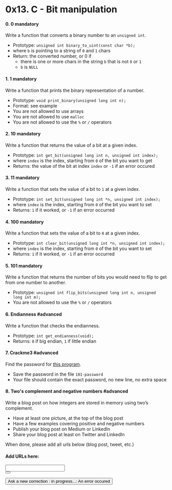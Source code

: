 <h1 class="gap">0x13. C - Bit manipulation</h1>


<h4 class="task">
    0. 0
      <span class="alert alert-warning mandatory-optional">
        mandatory
      </span>
</h4><p>Write a function that converts a binary number to an <code>unsigned int</code>.</p><ul>
<li>Prototype: <code>unsigned int binary_to_uint(const char *b);</code></li>
<li>where <code>b</code> is pointing to a string of <code>0</code> and <code>1</code> chars</li>
<li>Return: the converted number, or 0 if

<ul>
<li>there is one or more chars in the string <code>b</code> that is not <code>0</code> or <code>1</code></li>
<li><code>b</code> is <code>NULL</code></li>
</ul></li>
</ul>


<h4 class="task">
    1. 1
      <span class="alert alert-warning mandatory-optional">
        mandatory
      </span>
</h4><p>Write a function that prints the binary representation of a number.</p><ul>
<li>Prototype: <code>void print_binary(unsigned long int n);</code></li>
<li>Format: see example</li>
<li>You are not allowed to use arrays</li>
<li>You are not allowed to use <code>malloc</code></li>
<li>You are not allowed to use the <code>%</code> or <code>/</code> operators</li>
</ul>


<h4 class="task">
    2. 10
      <span class="alert alert-warning mandatory-optional">
        mandatory
      </span>
</h4><p>Write a function that returns the value of a bit at a given index.</p><ul>
<li>Prototype: <code>int get_bit(unsigned long int n, unsigned int index);</code></li>
<li>where <code>index</code> is the index, starting from <code>0</code> of the bit you want to get</li>
<li>Returns: the value of the bit at index <code>index</code> or <code>-1</code> if an error occured</li>
</ul>


<h4 class="task">
    3. 11
      <span class="alert alert-warning mandatory-optional">
        mandatory
      </span>
</h4><p>Write a function that sets the value of a bit to <code>1</code> at a given index.</p><ul>
<li>Prototype: <code>int set_bit(unsigned long int *n, unsigned int index);</code></li>
<li>where <code>index</code> is the index, starting from <code>0</code> of the bit you want to set</li>
<li>Returns: <code>1</code> if it worked, or <code>-1</code> if an error occurred</li>
</ul>


<h4 class="task">
    4. 100
      <span class="alert alert-warning mandatory-optional">
        mandatory
      </span>
</h4><p>Write a function that sets the value of a bit to <code>0</code> at a given index.</p><ul>
<li>Prototype: <code>int clear_bit(unsigned long int *n, unsigned int index);</code></li>
<li>where <code>index</code> is the index, starting from <code>0</code> of the bit you want to set</li>
<li>Returns: <code>1</code> if it worked, or <code>-1</code> if an error occurred</li>
</ul>


<h4 class="task">
    5. 101
      <span class="alert alert-warning mandatory-optional">
        mandatory
      </span>
</h4><p>Write a function that returns the number of bits you would need to flip to get from one number to another.</p><ul>
<li>Prototype: <code>unsigned int flip_bits(unsigned long int n, unsigned long int m);</code></li>
<li>You are not allowed to use the <code>%</code> or <code>/</code> operators</li>
</ul>


<h4 class="task">
    6. Endianness
      <span class="alert alert-info mandatory-optional">
        #advanced
      </span>
</h4><p>Write a function that checks the endianness.</p><ul>
<li>Prototype: <code>int get_endianness(void);</code></li>
<li>Returns: <code>0</code> if big endian, <code>1</code> if little endian</li>
</ul>


<h4 class="task">
    7. Crackme3
      <span class="alert alert-info mandatory-optional">
        #advanced
      </span>
</h4><p>Find the password for <a href="https://github.com/holbertonschool/0x13.c" target="_blank" title="this program">this program</a>.</p><ul>
<li>Save the password in the file <code>101-password</code></li>
<li>Your file should contain the exact password, no new line, no extra space</li>
</ul>


<h4 class="task">
    8. Two's complement and negative numbers
      <span class="alert alert-info mandatory-optional">
        #advanced
      </span>
</h4><p>Write a blog post on how integers are stored in memory using two’s complement.</p><ul>
<li>Have at least one picture, at the top of the blog post</li>
<li>Have a few examples covering positive and negative numbers</li>
<li>Publish your blog post on Medium or LinkedIn</li>
<li>Share your blog post at least on Twitter and LinkedIn</li>
</ul><p>When done, please add all urls below (blog post, tweet, etc.)</p><div class="blog_post_div">
<h4> Add URLs here:</h4>
<div class="form-group row">
<div class="col-sm-11">
<input class="form-control" id="input_1024" type="text" value=""/>
</div>
<div class="col-sm-1">
<button class="add_task_url" data-task-id="1024" data-task-requesting="0" data-user-id="214" type="button">
<span aria-hidden="true" class="glyphicon glyphicon-plus"></span>
</button>
</div>
</div>
<ul class="list_1024">
</ul>
</div><div class="student_correction_requests">
<!-- Button test code -->
<button class="task_ask_new_correction btn btn-default " data-correction-id="11381" data-task-id="1024">
        Ask a new correction <span class="in_progress_info">: in progress...</span><span class="error_occured_info">: An error occured</span>
</button>
<!-- Button containers -->
</div>